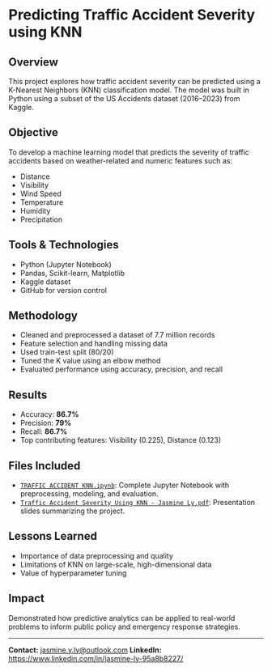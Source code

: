 # Predicting Traffic Accident Severity using KNN

## Overview
This project explores how traffic accident severity can be predicted using a K-Nearest Neighbors (KNN) classification model. The model was built in Python using a subset of the US Accidents dataset (2016–2023) from Kaggle.

## Objective
To develop a machine learning model that predicts the severity of traffic accidents based on weather-related and numeric features such as:
- Distance
- Visibility
- Wind Speed
- Temperature
- Humidity
- Precipitation

## Tools & Technologies
- Python (Jupyter Notebook)
- Pandas, Scikit-learn, Matplotlib
- Kaggle dataset
- GitHub for version control

## Methodology
- Cleaned and preprocessed a dataset of 7.7 million records
- Feature selection and handling missing data
- Used train-test split (80/20)
- Tuned the K value using an elbow method
- Evaluated performance using accuracy, precision, and recall

## Results
- Accuracy: **86.7%**
- Precision: **79%**
- Recall: **86.7%**
- Top contributing features: Visibility (0.225), Distance (0.123)

## Files Included
- [`TRAFFIC ACCIDENT KNN.ipynb`](./ITSS_4382_GP_FINAL.ipynb): Complete Jupyter Notebook with preprocessing, modeling, and evaluation.
- [`Traffic Accident Severity Using KNN - Jasmine Ly.pdf`](./Traffic%20Accident%20Severity%20Using%20KNN%20-%20Jasmine%20Ly.pdf): Presentation slides summarizing the project.

## Lessons Learned
- Importance of data preprocessing and quality
- Limitations of KNN on large-scale, high-dimensional data
- Value of hyperparameter tuning

## Impact
Demonstrated how predictive analytics can be applied to real-world problems to inform public policy and emergency response strategies.

---

 **Contact:** jasmine.y.ly@outlook.com 
 **LinkedIn:** https://www.linkedin.com/in/jasmine-ly-95a8b8227/ 
